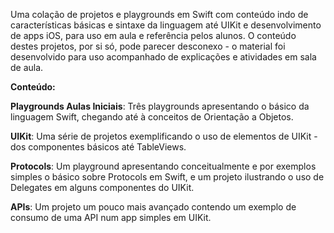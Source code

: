 Uma colação de projetos e playgrounds em Swift com conteúdo indo de características básicas e sintaxe da linguagem até UIKit e desenvolvimento de apps iOS, para uso em aula e referência pelos alunos. O conteúdo destes projetos, por si só, pode parecer desconexo - o material foi desenvolvido para uso acompanhado de explicações e atividades em sala de aula.

**Conteúdo:**

**Playgrounds Aulas Iniciais**: Três playgrounds apresentando o básico da linguagem Swift, chegando até à conceitos de Orientação a Objetos.

**UIKit**: Uma série de projetos exemplificando o uso de elementos de UIKit - dos componentes básicos até TableViews.

**Protocols**: Um playground apresentando conceitualmente e por exemplos simples o básico sobre Protocols em Swift, e um projeto ilustrando o uso de Delegates em alguns componentes do UIKit.

**APIs**: Um projeto um pouco mais avançado contendo um exemplo de consumo de uma API num app simples em UIKit.
